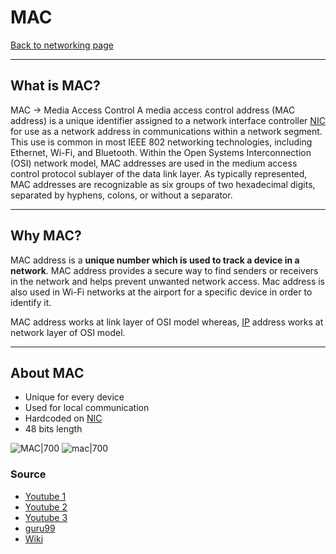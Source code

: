 # MAC
[Back to networking page](index.md)
- --
## What is MAC?
MAC -> Media Access Control
A media access control address (MAC address) is a unique identifier assigned to a network interface controller [NIC](NIC.md) for use as a network address in communications within a network segment. This use is common in most IEEE 802 networking technologies, including Ethernet, Wi-Fi, and Bluetooth.
Within the Open Systems Interconnection (OSI) network model, MAC addresses are used in the medium access control protocol sublayer of the data link layer. As typically represented, MAC addresses are recognizable as six groups of two hexadecimal digits, separated by hyphens, colons, or without a separator.
- --
## Why MAC?
MAC address is a **unique number which is used to track a device in a network**. MAC address provides a secure way to find senders or receivers in the network and helps prevent unwanted network access. Mac address is also used in Wi-Fi networks at the airport for a specific device in order to identify it.

MAC address works at link layer of OSI model whereas, [IP](IP.md) address works at network layer of OSI model.
- --
## About MAC
- Unique for every device
- Used for local communication
- Hardcoded on [NIC](NIC.md) 
- 48 bits length

![MAC|700](https://miro.medium.com/max/1200/1*FLrfO7JzkOWSBkPBYly37w.png)
![mac|700](https://cdn.guru99.com/images/2/022220_0757_WhatisaMACA1.png)
### Source
- [Youtube 1 ](https://www.youtube.com/watch?v=UrG7RTWIJak)
- [Youtube 2](https://www.youtube.com/watch?v=oGoWqdlaOMI)
- [Youtube 3](https://www.youtube.com/watch?v=N7dM_kD28dM)
- [guru99](https://www.guru99.com/what-is-mac-address.html)
- [Wiki](https://en.wikipedia.org/wiki/MAC_address)